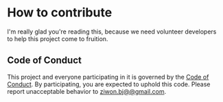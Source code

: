 # How to contribute

I'm really glad you're reading this, because we need volunteer developers to help this project come to fruition.


## Code of Conduct

This project and everyone participating in it is governed by the [Code of Conduct](CODE_OF_CONDUCT.md). By participating, you are expected to uphold this code. Please report unacceptable behavior to [ziwon.bj@@gmail.com](mailto:ziwon.bj@gmail.com).
